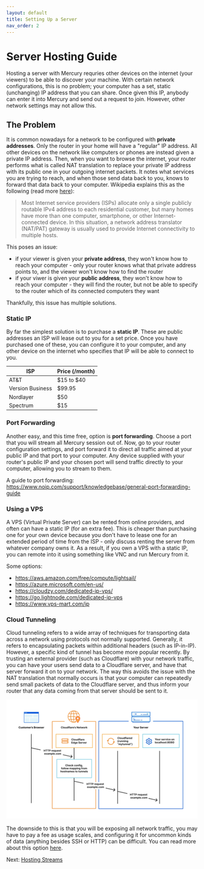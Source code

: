 ```yaml
---
layout: default
title: Setting Up a Server
nav_order: 2
---
```

# Server Hosting Guide

Hosting a server with Mercury requries other devices on the internet (your viewers) to be able to discover your machine. With certain network configurations, this is no problem; your computer has a set, static (unchanging) IP address that you can share. Once given this IP, anybody can enter it into Mercury and send out a request to join. However, other network settings may not allow this.

## The Problem
It is common nowadays for a network to be configured with **private addresses**. Only the router in your home will have a "regular" IP address. All other devices on the network like computers or phones are instead given a private IP address. Then, when you want to browse the internet, your router performs what is called NAT translation to replace your private IP address with its public one in your outgoing internet packets. It notes what services you are trying to reach, and when those send data back to you, knows to forward that data back to your computer. Wikipedia explains this as the following (read more [here](https://en.wikipedia.org/wiki/Private_network)):

> Most Internet service providers (ISPs) allocate only a single publicly routable IPv4 address to each residential customer, but many homes have more than one computer, smartphone, or other Internet-connected device. In this situation, a network address translator (NAT/PAT) gateway is usually used to provide Internet connectivity to multiple hosts. 

This poses an issue:
* if your viewer is given your **private address**, they won't know how to reach your computer - only your router knows what that private address points to, and the viewer won't know how to find the router
* if your viwer is given your **public address**, they won't know how to reach your computer - they will find the router, but not be able to specify to the router which of its connected computers they want

Thankfully, this issue has multiple solutions.

### Static IP
By far the simplest solution is to purchase a **static IP**. These are public addresses an ISP will lease out to you for a set price. Once you have purchased one of these, you can configure it to your computer, and any other device on the internet who specifies that IP will be able to connect to you. 

| ISP    | Price (/month) |
| -------- | ------- |
| AT&T  | $15 to $40    |
| Version Business | $99.95     |
| Nordlayer    | $50    |
| Spectrum    | $15    |

### Port Forwarding
Another easy, and this time free, option is **port forwarding**. Choose a port that you will stream all Mercury session out of. Now, go to your router configuration settings, and port forward it to direct all traffic aimed at your public IP and that port to your computer. Any device supplied with your router's public IP and your chosen port will send traffic directly to your computer, allowing you to stream to them.

A guide to port forwarding: https://www.noip.com/support/knowledgebase/general-port-forwarding-guide

### Using a VPS
A VPS (Virtual Private Server) can be rented from online providers, and often can have a static IP (for an extra fee). This is cheaper than purchasing one for your own device because you don't have to lease one for an extended period of time from the ISP - only discuss renting the server from whatever company owns it. As a result, if you own a VPS with a static IP, you can remote into it using something like VNC and run Mercury from it.

Some options:
* https://aws.amazon.com/free/compute/lightsail/
* https://azure.microsoft.com/en-us/
* https://cloudzy.com/dedicated-ip-vps/
* https://go.lightnode.com/dedicated-ip-vps
* https://www.vps-mart.com/ip

### Cloud Tunneling
Cloud tunneling refers to a wide array of techniques for transporting data across a network using protocols not normally supported. Generally, it refers to encapsulating packets within additional headers (such as IP-in-IP). However, a specific kind of tunnel has become more popular recently. By trusting an external provider (such as Cloudflare) with your network traffic, you can have your users send data to a Cloudflare server, and have that server forward it on to your network. The way this avoids the issue with the NAT translation that normally occurs is that your computer can repeatedly send small packets of data to the Cloudflare server, and thus inform your router that any data coming from that server should be sent to it.

![tunnel](images/tunnel.png)

The downside to this is that you will be exposing all network traffic, you may have to pay a fee as usage scales, and configuring it for uncommon kinds of data (anything besides SSH or HTTP) can be difficult. You can read more about this option [here](https://developers.cloudflare.com/cloudflare-one/connections/connect-networks/).

Next: [Hosting Streams](hosting-streams)